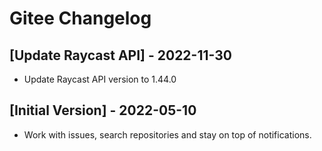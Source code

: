# Gitee Changelog

## [Update Raycast API] - 2022-11-30

- Update Raycast API version to 1.44.0

## [Initial Version] - 2022-05-10

- Work with issues, search repositories and stay on top of notifications.

